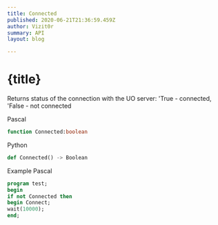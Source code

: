 ```yaml
---
title: Connected
published: 2020-06-21T21:36:59.459Z
author: Vizit0r
summary: API
layout: blog

---
```


# {title}

Returns status of the connection with the UO server: 'True - connected, 'False - not connected




Pascal

```pascal
function Connected:boolean

```




Python
```python
def Connected() -> Boolean
```


Example Pascal

```pascal
program test;
begin
if not Connected then 
begin Connect; 
wait(10000); 
end;
```
    



